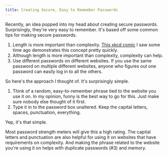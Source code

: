 ```yaml
---
title: Creating Secure, Easy to Remember Passwords
---
```


Recently, an idea popped into my head about creating secure passwords. Surprisingly, they're very easy to remember. It's based off some common tips for making secure passwords.

1. Length is more important than complexity. [This xkcd comic](https://xkcd.com/936/) I saw some time ago demonstrates this concept pretty quickly.
2. Although length is more important than complexity, complexity can help.
3. Use different passwords on different websites. If you use the same password on multiple different websites, anyone who figures out one password can easily log in to all the others.

So here's the approach I thought of. It's surprisingly simple.

1. Think of a random, easy-to-remember phrase tied to the website you use it on. In my opinion, funny is the best way to go for this. Just make sure nobody else thought of it first.
2. Type it in to the password box unaltered. Keep the capital letters, spaces, punctuation, everything.

Yep, it's that simple.

Most password strength meters will give this a high rating. The capital letters and punctuation are also helpful for using it on websites that have requirements on complexity. And making the phrase related to the website you're using it on helps with duplicate passwords (#3) and memory.
